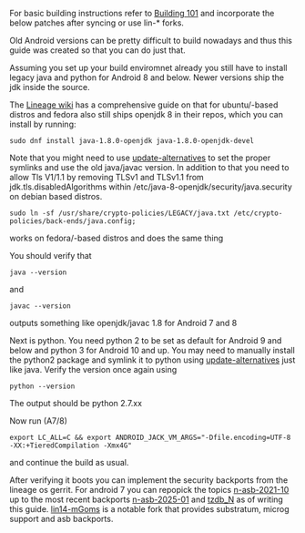 For basic building instructions refer to [Building 101](/wiki/Building_101)
and incorporate the below patches after syncing or use lin-* forks.

Old Android versions can be pretty difficult to build nowadays and thus this guide was created so that you can do just that.

Assuming you set up your build enviromnet already you still have to install legacy java and python for Android 8 and below. Newer versions ship the jdk inside the source.

The [Lineage wiki](https://wiki.lineageos.org/devices/flounder/build/#java) has a comprehensive guide on that for ubuntu/-based distros and fedora also still ships openjdk 8 in their repos, which you can install by running:
```
sudo dnf install java-1.8.0-openjdk java-1.8.0-openjdk-devel
```
Note that you might need to use [update-alternatives](https://www.baeldung.com/linux/update-alternatives-command) to set the proper symlinks and use the old java/javac version.
In addition to that you need to allow Tls V1/1.1 by removing TLSv1 and TLSv1.1 from jdk.tls.disabledAlgorithms within /etc/java-8-openjdk/security/java.security on debian based distros.
```
sudo ln -sf /usr/share/crypto-policies/LEGACY/java.txt /etc/crypto-policies/back-ends/java.config;
```
works on fedora/-based distros and does the same thing

You should verify that
```
java --version
```
and
```
javac --version
```
outputs something like openjdk/javac 1.8 for Android 7 and 8


Next is python. You need python 2 to be set as default for Android 9 and below and python 3 for Android 10 and up.
You may need to manually install the python2 package and symlink it to python using [update-alternatives](https://www.baeldung.com/linux/update-alternatives-command) just like java.
Verify the version once again using
```
python --version
```
The output should be python 2.7.xx

Now run (A7/8)
```
export LC_ALL=C && export ANDROID_JACK_VM_ARGS="-Dfile.encoding=UTF-8 -XX:+TieredCompilation -Xmx4G"
```
and continue the build as usual.

After verifying it boots you can implement the security backports from the lineage os gerrit.
For android 7 you can repopick the topics [n-asb-2021-10](https://review.lineageos.org/q/topic:%22n-asb-2021-09%22) up to the most recent backports [n-asb-2025-01](https://review.lineageos.org/q/topic:%22n-asb-2025-01%22) and [tzdb_N](https://review.lineageos.org/q/topic:%22tzdb_N%22) as of writing this guide.
[lin14-mGoms](https://github.com/lin14-mGoms) is a notable fork that provides substratum, microg support and asb backports.
